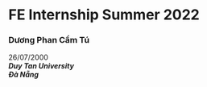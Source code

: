 # FE Internship Summer 2022<br>
### Dương Phan Cẩm Tú<br>
26/07/2000<br>
***Duy Tan University***<br>
***Đà Nẵng***